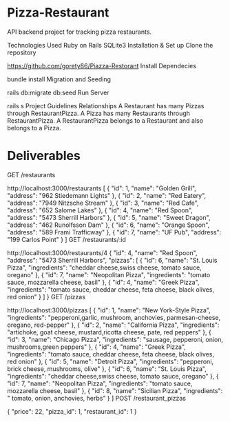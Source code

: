 # Pizza-Restaurant

API backend project for tracking pizza restaurants.

Technologies Used
Ruby on Rails
SQLite3
Installation & Set up
Clone the repository

https://github.com/gorety86/Piazza-Restorant
Install Dependecies

bundle install
Migration and Seeding

rails db:migrate db:seed
Run Server

rails s
Project Guidelines
Relationships
A Restaurant has many Pizzas through RestaurantPizza.
A Pizza has many Restaurants through RestaurantPizza.
A RestaurantPizza belongs to a Restaurant and also belongs to a Pizza.

# Deliverables
GET /restaurants

http://localhost:3000/restaurants
[
    {
        "id": 1,
        "name": "Golden Grill",
        "address": "962 Stiedemann Lights"
    },
    {
        "id": 2,
        "name": "Red Eatery",
        "address": "7949 Nitzsche Stream"
    },
    {
        "id": 3,
        "name": "Red Cafe",
        "address": "652 Salome Lakes"
    },
    {
        "id": 4,
        "name": "Red Spoon",
        "address": "5473 Sherrill Harbors"
    },
    {
        "id": 5,
        "name": "Sweet Dragon",
        "address": "462 Runolfsson Dam"
    },
    {
        "id": 6,
        "name": "Orange Spoon",
        "address": "589 Frami Trafficway"
    },
    {
        "id": 7,
        "name": "UF Pub",
        "address": "199 Carlos Point"
    }
]
GET /restaurants/:id

http://localhost:3000/restaurants/4
{
    "id": 4,
    "name": "Red Spoon",
    "address": "5473 Sherrill Harbors",
    "pizzas": [
        {
            "id": 6,
            "name": "St. Louis Pizza",
            "ingredients": "cheddar cheese,swiss cheese, tomato sauce, oregano"
        },
        {
            "id": 7,
            "name": "Neopolitan Pizza",
            "ingredients": "tomato sauce, mozzarella cheese, basil"
        },
        {
            "id": 4,
            "name": "Greek Pizza",
            "ingredients": "tomato sauce, cheddar cheese, feta cheese, black olives, red onion"
        }
    ]
}
GET /pizzas

http://localhost:3000/pizzas
[
    {
        "id": 1,
        "name": "New York-Style Pizza",
        "ingredients": "pepperoni,garlic, mushroom, anchovies, parmesan-cheese, oregano, red-pepper"
    },
    {
        "id": 2,
        "name": "California Pizza",
        "ingredients": "artichoke, goat cheese, mustard,ricotta cheese, pate, red peppers"
    },
    {
        "id": 3,
        "name": "Chicago Pizza",
        "ingredients": "sausage, pepperoni, onion, mushrooms,green peppers"
    },
    {
        "id": 4,
        "name": "Greek Pizza",
        "ingredients": "tomato sauce, cheddar cheese, feta cheese, black olives, red onion"
    },
    {
        "id": 5,
        "name": "Detroit Pizza",
        "ingredients": "pepperoni, brick cheese, mushrooms, olive"
    },
    {
        "id": 6,
        "name": "St. Louis Pizza",
        "ingredients": "cheddar cheese,swiss cheese, tomato sauce, oregano"
    },
    {
        "id": 7,
        "name": "Neopolitan Pizza",
        "ingredients": "tomato sauce, mozzarella cheese, basil"
    },
    {
        "id": 8,
        "name": "Sicilian Pizza",
        "ingredients": " tomato, onion, anchovies, herbs"
    }
]
POST /restaurant_pizzas

{
    "price": 22,
    "pizza_id": 1,
    "restaurant_id": 1
}


